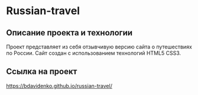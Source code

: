 # Russian-travel

## Описание проекта и технологии
Проект представляет из себя отзывчивую версию сайта о путешествиях по России. Сайт создан с использованием технологий HTML5 CSS3.

## Ссылка на проект
https://bdavidenko.github.io/russian-travel/
